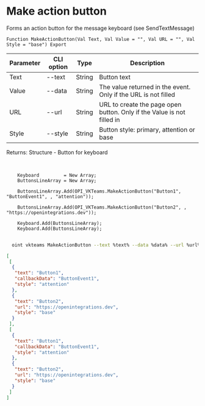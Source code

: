 ﻿---
sidebar_position: 12
---

# Make action button
 Forms an action button for the message keyboard (see SendTextMessage)



`Function MakeActionButton(Val Text, Val Value = "", Val URL = "", Val Style = "base") Export`

  | Parameter | CLI option | Type | Description |
  |-|-|-|-|
  | Text | --text | String | Button text |
  | Value | --data | String | The value returned in the event. Only if the URL is not filled |
  | URL | --url | String | URL to create the page open button. Only if the Value is not filled in |
  | Style | --style | String | Button style: primary, attention or base |

  
  Returns:  Structure - Button for keyboard

<br/>




```bsl title="Code example"
    Keyboard         = New Array;
    ButtonsLineArray = New Array;

    ButtonsLineArray.Add(OPI_VKTeams.MakeActionButton("Button1", "ButtonEvent1", , "attention"));

    ButtonsLineArray.Add(OPI_VKTeams.MakeActionButton("Button2", , "https://openintegrations.dev"));

    Keyboard.Add(ButtonsLineArray);
    Keyboard.Add(ButtonsLineArray);
```



```sh title="CLI command example"
    
  oint vkteams MakeActionButton --text %text% --data %data% --url %url% --style %style%

```

```json title="Result"
[
 [
  {
   "text": "Button1",
   "callbackData": "ButtonEvent1",
   "style": "attention"
  },
  {
   "text": "Button2",
   "url": "https://openintegrations.dev",
   "style": "base"
  }
 ],
 [
  {
   "text": "Button1",
   "callbackData": "ButtonEvent1",
   "style": "attention"
  },
  {
   "text": "Button2",
   "url": "https://openintegrations.dev",
   "style": "base"
  }
 ]
]
```
